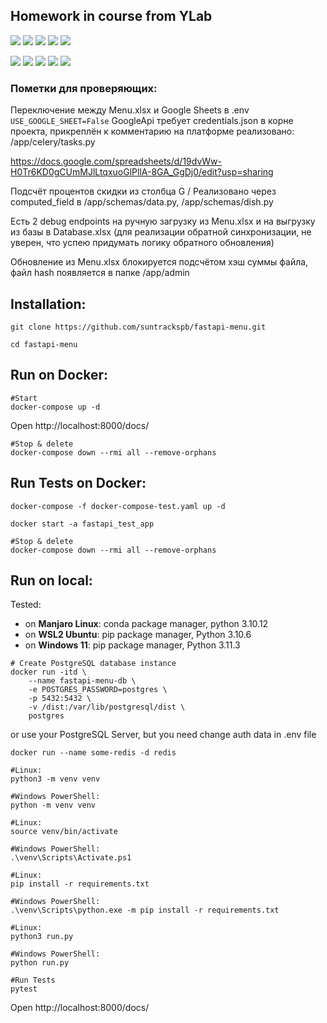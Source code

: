 ## Homework in course from YLab
![](https://img.shields.io/badge/Python-3776AB.svg?style=for-the-badge&logo=Python&logoColor=white)
![](https://img.shields.io/badge/FastAPI-009688.svg?style=for-the-badge&logo=FastAPI&logoColor=white)
![](https://img.shields.io/badge/Pytest-0A9EDC.svg?style=for-the-badge&logo=Pytest&logoColor=white)
![](https://img.shields.io/badge/PostgreSQL-4169E1.svg?style=for-the-badge&logo=PostgreSQL&logoColor=white)
![](https://img.shields.io/badge/Redis-DC382D.svg?style=for-the-badge&logo=Redis&logoColor=white)

![](https://img.shields.io/badge/Celery-37814A.svg?style=for-the-badge&logo=Celery&logoColor=white)
![](https://img.shields.io/badge/RabbitMQ-FF6600.svg?style=for-the-badge&logo=RabbitMQ&logoColor=white)
![](https://img.shields.io/badge/Google%20Sheets-34A853.svg?style=for-the-badge&logo=Google-Sheets&logoColor=white)
![](https://img.shields.io/badge/precommit-FAB040.svg?style=for-the-badge&logo=pre-commit&logoColor=black)
![](https://img.shields.io/badge/Docker-2496ED.svg?style=for-the-badge&logo=Docker&logoColor=white)


### Пометки для проверяющих:
Переключение между Menu.xlsx и Google Sheets в .env `USE_GOOGLE_SHEET=False`
GoogleApi требует credentials.json в корне проекта, прикреплён к комментарию на платформе
реализовано: /app/celery/tasks.py

https://docs.google.com/spreadsheets/d/19dvWw-H0Tr6KD0gCUmMJlLtqxuoGlPllA-8GA_GgDj0/edit?usp=sharing

Подсчёт процентов скидки из столбца G / Реализовано через computed_field в /app/schemas/data.py, /app/schemas/dish.py

Есть 2 debug endpoints на ручную загрузку из Menu.xlsx и на выгрузку из базы в Database.xlsx
(для реализации обратной синхронизации, не уверен, что успею придумать логику обратного обновления)

Обновление из Menu.xlsx блокируется подсчётом хэш суммы файла, файл hash появляется в папке /app/admin


## Installation:
```commandline
git clone https://github.com/suntrackspb/fastapi-menu.git
```
```shell
cd fastapi-menu
```


## Run on Docker:
```shell
#Start
docker-compose up -d
```
Open http://localhost:8000/docs/
```shell
#Stop & delete
docker-compose down --rmi all --remove-orphans
```

## Run Tests on Docker:
```shell
docker-compose -f docker-compose-test.yaml up -d

docker start -a fastapi_test_app
```
```shell
#Stop & delete
docker-compose down --rmi all --remove-orphans
```

## Run on local:

Tested:
* on **Manjaro Linux**: conda package manager, python 3.10.12
* on **WSL2 Ubuntu**: pip package manager, Python 3.10.6
* on **Windows 11**: pip package manager, Python 3.11.3

```shell
# Create PostgreSQL database instance
docker run -itd \
	--name fastapi-menu-db \
	-e POSTGRES_PASSWORD=postgres \
	-p 5432:5432 \
	-v /dist:/var/lib/postgresql/dist \
	postgres
```
or use your PostgreSQL Server, but you need change auth data in .env file
```shell
docker run --name some-redis -d redis
```
```shell
#Linux:
python3 -m venv venv

#Windows PowerShell:
python -m venv venv
```
```shell
#Linux:
source venv/bin/activate

#Windows PowerShell:
.\venv\Scripts\Activate.ps1
```
```shell
#Linux:
pip install -r requirements.txt

#Windows PowerShell:
.\venv\Scripts\python.exe -m pip install -r requirements.txt
```
```shell
#Linux:
python3 run.py

#Windows PowerShell:
python run.py

#Run Tests
pytest
```
Open http://localhost:8000/docs/
